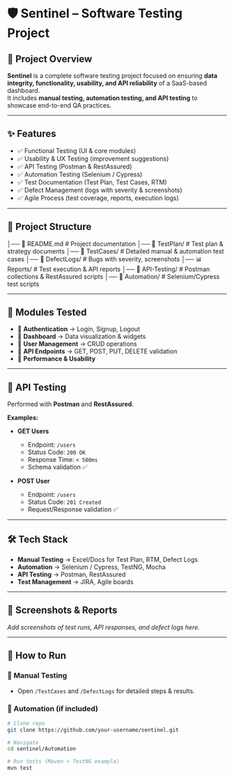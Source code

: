 # 🛡️ Sentinel – Software Testing Project  

## 📌 Project Overview  
**Sentinel** is a complete software testing project focused on ensuring **data integrity, functionality, usability, and API reliability** of a SaaS-based dashboard.  
It includes **manual testing, automation testing, and API testing** to showcase end-to-end QA practices.  

---

## ✨ Features  

- ✅ Functional Testing (UI & core modules)  
- ✅ Usability & UX Testing (improvement suggestions)  
- ✅ API Testing (Postman & RestAssured)  
- ✅ Automation Testing (Selenium / Cypress)  
- ✅ Test Documentation (Test Plan, Test Cases, RTM)  
- ✅ Defect Management (logs with severity & screenshots)  
- ✅ Agile Process (test coverage, reports, execution logs)  

---

## 📂 Project Structure  

│── 📑 README.md # Project documentation
│── 📘 TestPlan/ # Test plan & strategy documents
│── 🧾 TestCases/ # Detailed manual & automation test cases
│── 🐞 DefectLogs/ # Bugs with severity, screenshots
│── 📊 Reports/ # Test execution & API reports
│── 🔌 API-Testing/ # Postman collections & RestAssured scripts
│── 🤖 Automation/ # Selenium/Cypress test scripts



---

## 🧩 Modules Tested  

- 🔹 **Authentication** → Login, Signup, Logout  
- 🔹 **Dashboard** → Data visualization & widgets  
- 🔹 **User Management** → CRUD operations  
- 🔹 **API Endpoints** → GET, POST, PUT, DELETE validation  
- 🔹 **Performance & Usability**  

---

## 🚀 API Testing  

Performed with **Postman** and **RestAssured**.  

**Examples:**  

- **GET Users**  
  - Endpoint: `/users`  
  - Status Code: `200 OK`  
  - Response Time: `< 500ms`  
  - Schema validation ✅  

- **POST User**  
  - Endpoint: `/users`  
  - Status Code: `201 Created`  
  - Request/Response validation ✅  

---

## 🛠 Tech Stack  

- **Manual Testing** → Excel/Docs for Test Plan, RTM, Defect Logs  
- **Automation** → Selenium / Cypress, TestNG, Mocha  
- **API Testing** → Postman, RestAssured  
- **Test Management** → JIRA, Agile boards  

---

## 📸 Screenshots & Reports  

_Add screenshots of test runs, API responses, and defect logs here._  

---

## 🚦 How to Run  

### 🔹 Manual Testing  
- Open `/TestCases` and `/DefectLogs` for detailed steps & results.  

### 🔹 Automation (if included)  
```bash
# Clone repo
git clone https://github.com/your-username/sentinel.git

# Navigate
cd sentinel/Automation

# Run tests (Maven + TestNG example)
mvn test
